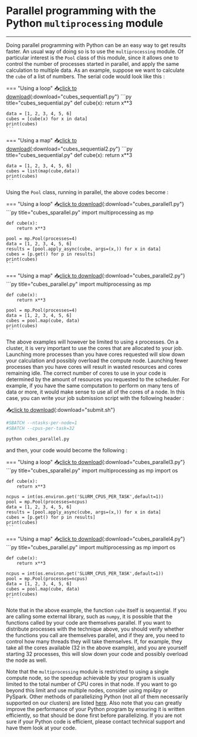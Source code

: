 # **Parallel programming with the Python `multiprocessing` module**

----

<!-- Reference: https://docs.alliancecan.ca/wiki/Python#Parallel_programming_with_the_Python_multiprocessing_module -->

Doing parallel programming with Python can be an easy way to get results faster. An usual way of doing so is to use the `multiprocessing` module. Of particular interest is the `Pool` class of this module, since it allows one to control the number of processes started in parallel, and apply the same calculation to multiple data. As an example, suppose we want to calculate the `cube` of a list of numbers. The serial code would look like this :

=== "Using a loop"
	📥[click to download](/files/related_links/parallel_computing_python_multiprocessing/cubes_sequential1.py){:download="cubes_sequential1.py"}
	```py title="cubes_sequential.py"
	def cube(x):
    return x**3
	
	data = [1, 2, 3, 4, 5, 6]
	cubes = [cube(x) for x in data]
	print(cubes)
	```

=== "Using a map"
	📥[click to download](/files/related_links/parallel_computing_python_multiprocessing/cubes_sequential2.py){:download="cubes_sequential2.py"}
	```py title="cubes_sequential.py"
	def cube(x):
    return x**3
	
	data = [1, 2, 3, 4, 5, 6]
	cubes = list(map(cube,data))
	print(cubes)
	```

Using the `Pool` class, running in parallel, the above codes become :

=== "Using a loop"
	📥[click to download](/files/related_links/parallel_computing_python_multiprocessing/cubes_parallel1.py){:download="cubes_parallel1.py"}
	```py title="cubes_sparallel.py"
	import multiprocessing as mp

	def cube(x):
		return x**3

	pool = mp.Pool(processes=4)
	data = [1, 2, 3, 4, 5, 6]
	results = [pool.apply_async(cube, args=(x,)) for x in data]
	cubes = [p.get() for p in results]
	print(cubes)
	```

=== "Using a map"
	📥[click to download](/files/related_links/parallel_computing_python_multiprocessing/cubes_sparallel2.py){:download="cubes_parallel2.py"}
	```py title="cubes_parallel.py"
	import multiprocessing as mp

	def cube(x):
		return x**3

	pool = mp.Pool(processes=4)
	data = [1, 2, 3, 4, 5, 6]
	cubes = pool.map(cube, data)
	print(cubes)
	```

The above examples will however be limited to using `4` processes. On a cluster, it is very important to use the cores that are allocated to your job. Launching more processes than you have cores requested will slow down your calculation and possibly overload the compute node. Launching fewer processes than you have cores will result in wasted resources and cores remaining idle. The correct number of cores to use in your code is determined by the amount of resources you requested to the scheduler. For example, if you have the same computation to perform on many tens of data or more, it would make sense to use all of the cores of a node. In this case, you can write your job submission script with the following header :

📥[click to download](/files/related_links/parallel_computing_python_multiprocessing/submit.sh){:download="submit.sh"}

```sh title="submit.sh"
#SBATCH --ntasks-per-node=1
#SBATCH --cpus-per-task=32

python cubes_parallel.py
```

and then, your code would become the following :

=== "Using a loop"
	📥[click to download](/files/related_links/parallel_computing_python_multiprocessing/cubes_parallel3.py){:download="cubes_parallel3.py"}
	```py title="cubes_sparallel.py"
	import multiprocessing as mp
	import os

	def cube(x):
		return x**3

	ncpus = int(os.environ.get('SLURM_CPUS_PER_TASK',default=1))
	pool = mp.Pool(processes=ncpus)
	data = [1, 2, 3, 4, 5, 6]
	results = [pool.apply_async(cube, args=(x,)) for x in data]
	cubes = [p.get() for p in results]
	print(cubes)
	```

=== "Using a map"
	📥[click to download](/files/related_links/parallel_computing_python_multiprocessing/cubes_sparallel4.py){:download="cubes_parallel4.py"}
	```py title="cubes_parallel.py"
	import multiprocessing as mp
	import os

	def cube(x):
		return x**3

	ncpus = int(os.environ.get('SLURM_CPUS_PER_TASK',default=1))
	pool = mp.Pool(processes=ncpus)
	data = [1, 2, 3, 4, 5, 6]
	cubes = pool.map(cube, data)
	print(cubes)
	```

Note that in the above example, the function `cube` itself is sequential. If you are calling some external library, such as `numpy`, it is possible that the functions called by your code are themselves parallel. If you want to distribute processes with the technique above, you should verify whether the functions you call are themselves parallel, and if they are, you need to control how many threads they will take themselves. If, for example, they take all the cores available (32 in the above example), and you are yourself starting 32 processes, this will slow down your code and possibly overload the node as well.

Note that the `multiprocessing` module is restricted to using a single compute node, so the speedup achievable by your program is usually limited to the total number of CPU cores in that node. If you want to go beyond this limit and use multiple nodes, consider using mpi4py or PySpark. Other methods of parallelizing Python (not all of them necessarily supported on our clusters) are listed [here](https://wiki.python.org/moin/ParallelProcessing). Also note that you can greatly improve the performance of your Python program by ensuring it is written efficiently, so that should be done first before parallelizing. If you are not sure if your Python code is efficient, please contact technical support and have them look at your code.